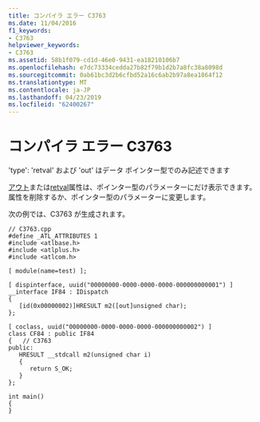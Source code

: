 ```yaml
---
title: コンパイラ エラー C3763
ms.date: 11/04/2016
f1_keywords:
- C3763
helpviewer_keywords:
- C3763
ms.assetid: 58b1f079-cd1d-46e0-9431-ea18210106b7
ms.openlocfilehash: e7dc73334cedda27b82f79b1d2b7a8fc38a8098d
ms.sourcegitcommit: 0ab61bc3d2b6cfbd52a16c6ab2b97a8ea1864f12
ms.translationtype: MT
ms.contentlocale: ja-JP
ms.lasthandoff: 04/23/2019
ms.locfileid: "62400267"
---
```

# <a name="compiler-error-c3763"></a>コンパイラ エラー C3763

'type': 'retval' および 'out' はデータ ポインター型でのみ記述できます

[アウト](../../windows/out-cpp.md)または[retval](../../windows/retval.md)属性は、ポインター型のパラメーターにだけ表示できます。 属性を削除するか、ポインター型のパラメーターに変更します。

次の例では、C3763 が生成されます。

```
// C3763.cpp
#define _ATL_ATTRIBUTES 1
#include <atlbase.h>
#include <atlplus.h>
#include <atlcom.h>

[ module(name=test) ];

[ dispinterface, uuid("00000000-0000-0000-0000-000000000001") ]
__interface IF84 : IDispatch
{
   [id(0x00000002)]HRESULT m2([out]unsigned char);
};

[ coclass, uuid("00000000-0000-0000-0000-000000000002") ]
class CF84 : public IF84
{   // C3763
public:
   HRESULT __stdcall m2(unsigned char i)
   {
      return S_OK;
   }
};

int main()
{
}
```